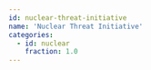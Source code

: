 ```yaml
---
id: nuclear-threat-initiative
name: 'Nuclear Threat Initiative'
categories:
  - id: nuclear
    fraction: 1.0
---
```

